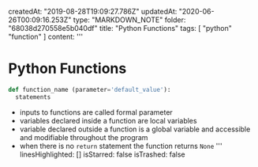 createdAt: "2019-08-28T19:09:27.786Z"
updatedAt: "2020-06-26T00:09:16.253Z"
type: "MARKDOWN_NOTE"
folder: "68038d270558e5b040df"
title: "Python Functions"
tags: [
  "python"
  "function"
]
content: '''
  # Python Functions
  ```python
  def function_name (parameter='default_value'):
    statements
  ```
  
  - inputs to functions are called formal parameter
  - variables declared inside a function are local variables
  - variable declared outside a function is a global variable and accessible and modifiable throughout the program
  - when there is no `return` statement the function returns `None`
'''
linesHighlighted: []
isStarred: false
isTrashed: false
